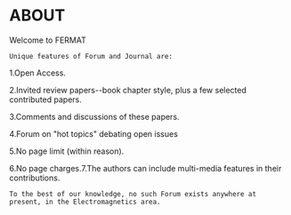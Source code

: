 # ABOUT

Welcome to FERMAT

`Unique features of Forum and Journal are:`

<p>1.Open Access.</p><p>2.Invited review papers--book chapter style, plus a few selected contributed papers.</p><p>3.Comments and discussions of these papers.</p><p>4.Forum on "hot topics" debating open issues</p><p>5.No page limit (within reason).</p><p>6.No page charges.7.The authors can include multi-media features in their contributions.</p>

`To the best of our knowledge, no such Forum exists anywhere at present, in the Electromagnetics area.`
